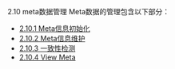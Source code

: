 2.10 meta数据管理
Meta数据的管理包含以下部分：  
 
* [2.10.1 Meta信息初始化](2.10_table_meta/2.10.1_Meta_init.md)
* [2.10.2 Meta信息维护](2.10_table_meta/2.10.2_Meta_change.md)
* [2.10.3 一致性检测](2.10_table_meta/2.10.3_consistency_check.md)
* [2.10.4 View Meta](2.10_table_meta/2.10.4_View_Meta.md)